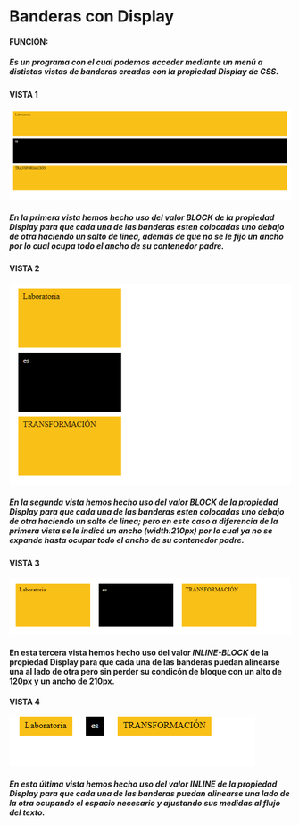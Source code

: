 # Banderas con Display
#### FUNCIÓN:
##### Es un programa con el cual podemos acceder mediante un menú a dististas vistas de banderas creadas con la propiedad Display de CSS.  
#### VISTA 1
![Sin titulo](docs/vista1.png)
##### En la primera vista hemos hecho uso del valor *BLOCK* de la propiedad Display para que cada una de las banderas esten colocadas uno debajo de otra haciendo un salto de linea, además de que no se le fijo un ancho por lo cual ocupa todo el ancho de su contenedor padre.
#### VISTA 2
![Sin titulo](docs/vista2.png)
##### En la segunda vista hemos hecho uso del valor *BLOCK* de la propiedad Display para que cada una de las banderas esten colocadas uno debajo de otra haciendo un salto de linea; pero en este caso a diferencia de la primera vista se le indicó un ancho (width:210px) por lo cual ya no se expande hasta ocupar todo el ancho de su contenedor padre.
#### VISTA 3
![Sin titulo](docs/vista3.png)
#### En esta tercera vista hemos hecho uso del valor *INLINE-BLOCK* de la propiedad Display para que cada una de las banderas puedan alinearse una al lado de otra pero sin perder su condicón de bloque con un alto de 120px y un ancho de 210px.
#### VISTA 4
![Sin titulo](docs/vista4.png)
##### En esta última vista hemos hecho uso del valor *INLINE* de la propiedad Display para que cada una de las banderas puedan alinearse una lado de la otra ocupando el espacio necesario y ajustando sus medidas al flujo del texto.
